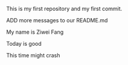 This is my first repository and my first commit.

ADD more messages to our README.md

My name is Ziwei Fang

Today is good

This time might crash 
